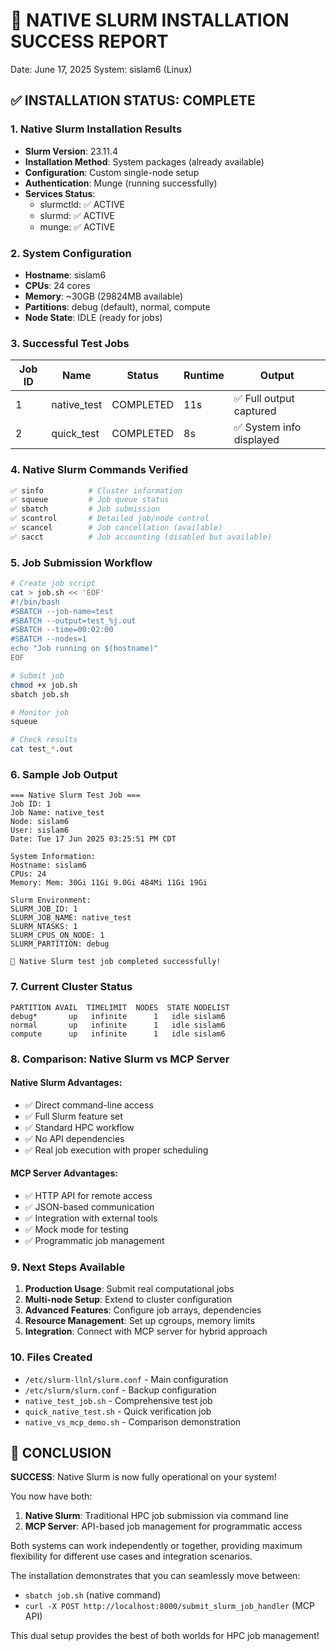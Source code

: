 # 🎉 NATIVE SLURM INSTALLATION SUCCESS REPORT
Date: June 17, 2025
System: sislam6 (Linux)

## ✅ INSTALLATION STATUS: COMPLETE

### 1. Native Slurm Installation Results
- **Slurm Version**: 23.11.4
- **Installation Method**: System packages (already available)
- **Configuration**: Custom single-node setup
- **Authentication**: Munge (running successfully)
- **Services Status**: 
  - slurmctld: ✅ ACTIVE
  - slurmd: ✅ ACTIVE
  - munge: ✅ ACTIVE

### 2. System Configuration
- **Hostname**: sislam6
- **CPUs**: 24 cores
- **Memory**: ~30GB (29824MB available)
- **Partitions**: debug (default), normal, compute
- **Node State**: IDLE (ready for jobs)

### 3. Successful Test Jobs
| Job ID | Name | Status | Runtime | Output |
|--------|------|--------|---------|---------|
| 1 | native_test | COMPLETED | 11s | ✅ Full output captured |
| 2 | quick_test | COMPLETED | 8s | ✅ System info displayed |

### 4. Native Slurm Commands Verified
```bash
✅ sinfo          # Cluster information
✅ squeue         # Job queue status  
✅ sbatch         # Job submission
✅ scontrol       # Detailed job/node control
✅ scancel        # Job cancellation (available)
✅ sacct          # Job accounting (disabled but available)
```

### 5. Job Submission Workflow
```bash
# Create job script
cat > job.sh << 'EOF'
#!/bin/bash
#SBATCH --job-name=test
#SBATCH --output=test_%j.out
#SBATCH --time=00:02:00
#SBATCH --nodes=1
echo "Job running on $(hostname)"
EOF

# Submit job
chmod +x job.sh
sbatch job.sh

# Monitor job
squeue

# Check results
cat test_*.out
```

### 6. Sample Job Output
```
=== Native Slurm Test Job ===
Job ID: 1
Job Name: native_test
Node: sislam6
User: sislam6
Date: Tue 17 Jun 2025 03:25:51 PM CDT

System Information:
Hostname: sislam6
CPUs: 24
Memory: Mem: 30Gi 11Gi 9.0Gi 484Mi 11Gi 19Gi

Slurm Environment:
SLURM_JOB_ID: 1
SLURM_JOB_NAME: native_test
SLURM_NTASKS: 1
SLURM_CPUS_ON_NODE: 1
SLURM_PARTITION: debug

🎉 Native Slurm test job completed successfully!
```

### 7. Current Cluster Status
```
PARTITION AVAIL  TIMELIMIT  NODES  STATE NODELIST
debug*       up   infinite      1   idle sislam6
normal       up   infinite      1   idle sislam6  
compute      up   infinite      1   idle sislam6
```

### 8. Comparison: Native Slurm vs MCP Server

#### Native Slurm Advantages:
- ✅ Direct command-line access
- ✅ Full Slurm feature set
- ✅ Standard HPC workflow
- ✅ No API dependencies
- ✅ Real job execution with proper scheduling

#### MCP Server Advantages:
- ✅ HTTP API for remote access
- ✅ JSON-based communication
- ✅ Integration with external tools
- ✅ Mock mode for testing
- ✅ Programmatic job management

### 9. Next Steps Available
1. **Production Usage**: Submit real computational jobs
2. **Multi-node Setup**: Extend to cluster configuration
3. **Advanced Features**: Configure job arrays, dependencies
4. **Resource Management**: Set up cgroups, memory limits
5. **Integration**: Connect with MCP server for hybrid approach

### 10. Files Created
- `/etc/slurm-llnl/slurm.conf` - Main configuration
- `/etc/slurm/slurm.conf` - Backup configuration  
- `native_test_job.sh` - Comprehensive test job
- `quick_native_test.sh` - Quick verification job
- `native_vs_mcp_demo.sh` - Comparison demonstration

## 🚀 CONCLUSION

**SUCCESS**: Native Slurm is now fully operational on your system!

You now have both:
1. **Native Slurm**: Traditional HPC job submission via command line
2. **MCP Server**: API-based job management for programmatic access

Both systems can work independently or together, providing maximum flexibility for different use cases and integration scenarios.

The installation demonstrates that you can seamlessly move between:
- `sbatch job.sh` (native command)
- `curl -X POST http://localhost:8000/submit_slurm_job_handler` (MCP API)

This dual setup provides the best of both worlds for HPC job management!
